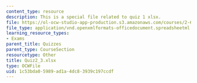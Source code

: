 ```yaml
---
content_type: resource
description: This is a special file related to quiz 1 xlsx.
file: https://ol-ocw-studio-app-production.s3.amazonaws.com/courses/2-627-fundamentals-of-photovoltaics-fall-2013/1c53bda05989ad1a4dc83939c197ccdf_Quiz2_3.xlsx
file_type: application/vnd.openxmlformats-officedocument.spreadsheetml.sheet
learning_resource_types:
- Exams
parent_title: Quizzes
parent_type: CourseSection
resourcetype: Other
title: Quiz2_3.xlsx
type: OCWFile
uid: 1c53bda0-5989-ad1a-4dc8-3939c197ccdf
---
```

